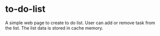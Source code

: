 # to-do-list
A simple web page to create to do list. User can add or remove task from the list. The list data is stored in cache memory.
